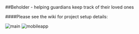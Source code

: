 ##Beholder - helping guardians keep track of their loved ones

####Please see the wiki for project setup details:

![main](https://cloud.githubusercontent.com/assets/7423576/23392050/f7b95aae-fd2d-11e6-9345-4d32ccdb5d63.jpg)
![mobileapp](https://cloud.githubusercontent.com/assets/7423576/23392051/f7ce8794-fd2d-11e6-8184-85e148f03444.jpg)
